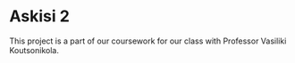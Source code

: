 # Askisi 2

This project is a part of our coursework for our class with Professor Vasiliki Koutsonikola.
